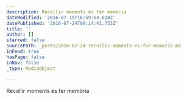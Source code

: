 ```yaml
---
description: Recollir moments és fer memòria
dateModified: '2016-07-19T16:59:54.618Z'
datePublished: '2016-07-24T09:14:41.753Z'
title: ''
author: []
starred: false
sourcePath: _posts/2016-07-24-recollir-moments-es-fer-memoria.md
inFeed: true
hasPage: false
inNav: false
_type: MediaObject

---
```

Recollir moments és fer memòria